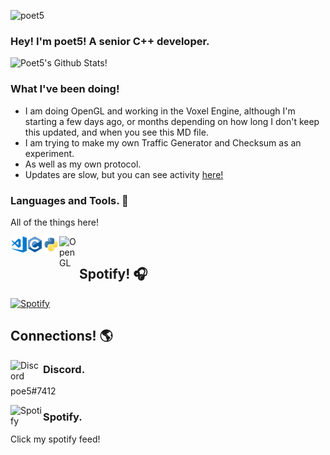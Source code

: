 
![poet5](https://i.ibb.co/WtM06Tt/poet5.png)



### Hey! I'm poet5! A senior C++ developer.

![Poet5's Github Stats!](https://github-readme-stats.vercel.app/api?username=poet5&show_icons=true&theme=dracula)  


### What I've been doing!

- I am doing OpenGL and working in the Voxel Engine, although I'm starting a few days ago, or months depending on how long I don't keep this updated, and when you see this MD     file.
- I am trying to make my own Traffic Generator and Checksum as an experiment.
- As well as my own protocol.
- Updates are slow, but you can see activity [here!](https://github.com/poet5/Abraxas)

### Languages and Tools. 🚀 
All of the things here!
‎

<img align="left" alt="Visual Studio Code" width="26px" src="https://raw.githubusercontent.com/github/explore/80688e429a7d4ef2fca1e82350fe8e3517d3494d/topics/visual-studio-code/visual-studio-code.png" />
<img align="left" alt="C++" width="26px" src="https://raw.githubusercontent.com/devicons/devicon/9f4f5cdb393299a81125eb5127929ea7bfe42889/icons/c/c-original.svg" />
<img align="left" alt="Python" width="26px" src="https://raw.githubusercontent.com/devicons/devicon/9f4f5cdb393299a81125eb5127929ea7bfe42889/icons/python/python-original.svg"/>
<img align="left" alt="OpenGL" width="32px" src="https://www.svgrepo.com/show/306509/opengl.svg" />

‎


## Spotify! 🎧

[![Spotify](https://novatorem-j4iwtdeag-poet5.vercel.app/api/spotify)](https://open.spotify.com/user/vj6dymtvb454gh0u20hulgppw)

## Connections! 🌎

<img align="left" alt="Discord" width="52px" src="https://www.freepnglogos.com/uploads/discord-logo-png/concours-discord-cartes-voeux-fortnite-france-6.png" />

### Discord.

poe5#7412

<img align="left" alt="Spotify" width="52px" src="https://www.freepnglogos.com/uploads/spotify-logo-png/spotify-download-logo-30.png" />

### Spotify.

Click my spotify feed!


